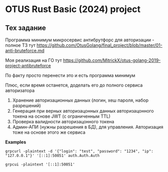 # OTUS Rust Basic (2024) project

## Тех задание
Программа минимум микросервис антибрутфорс для авторизации - полное ТЗ тут https://github.com/OtusGolang/final_project/blob/master/01-anti-bruteforce.md

Моя реализация на ГО тут https://github.com/MitrickX/otus-golang-2019-project-antibruteforce 

По факту просто перенести это и есть программа минимум

Плюс, если время останется, доделать его до полного сервиса авторизатора
1) Хранение авторизационных данных (логин, хеш пароля, набор разрешений)
2) Генерация при верных авторизацонных данных авторизацонного токена на основе JWT (с ограниченным TTL)
3) Проверка валидности авторизацонного токена
4) Админ-АПИ (нужны разрешения в БД), для управления. Авторизация тоже на основе этого же сервиса


**Examples**

```
grpcurl -plaintext -d '{"login": "test", "password": "1234", "ip": "127.0.0.1"}' '[::1]:50051' auth.Auth.Auth
```

```
grpcui -plaintext '[::1]:50051'
```